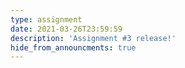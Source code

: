 ```yaml
---
type: assignment
date: 2021-03-26T23:59:59
description: 'Assignment #3 release!'
hide_from_announcments: true
---
```

